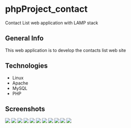 # phpProject_contact
Contact List web application with LAMP stack

## General Info
This web application is to develop the contacts list web site

## Technologies
* Linux
* Apache
* MySQL
* PHP

## Screenshots
<img src = "https://user-images.githubusercontent.com/48890162/82775788-c2a0ab00-9e16-11ea-8c5b-645c5ef4bf43.png " >
<img src = "https://user-images.githubusercontent.com/48890162/82775791-c59b9b80-9e16-11ea-8d64-a39704039b94.png " >
<img src = "https://user-images.githubusercontent.com/48890162/82775796-c9c7b900-9e16-11ea-968f-c8799a506aaf.png " >
<img src = " https://user-images.githubusercontent.com/48890162/82775797-caf8e600-9e16-11ea-8c62-8c9281addf64.png" >
<img src = "https://user-images.githubusercontent.com/48890162/82775798-cc2a1300-9e16-11ea-8e46-20c54c6f3aad.png " >
<img src = "https://user-images.githubusercontent.com/48890162/82775801-cd5b4000-9e16-11ea-87ae-613d08231d3b.png " >
<img src = "https://user-images.githubusercontent.com/48890162/82775803-ce8c6d00-9e16-11ea-9bfa-23f054f6372a.png " >
<img src = "https://user-images.githubusercontent.com/48890162/82775809-d21ff400-9e16-11ea-8026-1efbd0910edd.png " >
<img src = "https://user-images.githubusercontent.com/48890162/82775813-d4824e00-9e16-11ea-8775-3f139182acd0.png " >
<img src = "https://user-images.githubusercontent.com/48890162/82775816-d6e4a800-9e16-11ea-91c3-7885083dac62.png " >
<img src = " https://user-images.githubusercontent.com/48890162/82775818-d9470200-9e16-11ea-915a-21fd8cb1d94d.png" >
